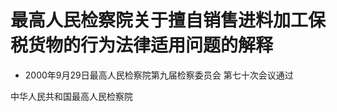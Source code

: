 # 最高人民检察院关于擅自销售进料加工保税货物的行为法律适用问题的解释

- 2000年9月29日最高人民检察院第九届检察委员会
  第七十次会议通过

<!-- INFO END -->

中华人民共和国最高人民检察院
